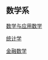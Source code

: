 ## 数学系

[数学与应用数学](个人申请总结/数学系/数学与应用数学/README.md)

[统计学](个人申请总结/数学系/统计学/README.md)

[金融数学](个人申请总结/数学系/金融数学/README.md)
